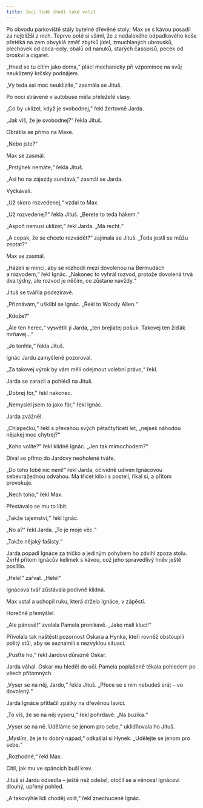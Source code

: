 ```yaml
---
title: Jací lidé chodí také volit
---
```


Po obvodu parkoviště stály bytelné dřevěné stoly; Max se s kávou posadil za nejbližší z nich. Teprve poté si všiml, že z nedalekého odpadkového koše přetéká na zem obvyklá změť zbytků jídel, zmuchlaných ubrousků, plechovek od coca-coly, obalů od nanuků, starých časopisů, pecek od broskví a cigaret.

  

„Hned se tu cítím jako doma,“ plácl mechanicky při vzpomínce na svůj neuklizený krčský podnájem.

„Vy teda asi moc neuklízíte,“ zasmála se Jituš.

Po noci strávené v autobuse měla přeleželé vlasy.

„Co by uklízel, když je svobodnej,“ řekl žertovně Jarda.

„Jak víš, že je svobodnej?“ řekla Jituš.

Obrátila se přímo na Maxe.

„Nebo jste?“

Max se zasmál.

„Prstýnek nemáte,“ řekla Jituš.

„Asi ho na zájezdy sundává,“ zasmál se Jarda.

Vyčkávali.

„Už skoro rozvedenej,“ vzdal to Max.

„Už rozvedenej?“ řekla Jituš. „Berete to teda hákem.“

„Aspoň nemusí uklízet,“ řekl Jarda. „Má recht.“

„A copak, že se chcete rozvádět?“ zajímala se Jituš. „Teda jestli se můžu zeptat?“

Max se zasmál.

„Házeli si mincí, aby se rozhodli mezi dovolenou na Bermudách a rozvodem,“ řekl Ignác. „Nakonec to vyhrál rozvod, protože dovolená trvá dva týdny, ale rozvod je něčím, co zůstane navždy.“

Jituš se tvářila podezíravě.

„Přiznávám,“ ušklíbl se Ignác. „Řekl to Woody Allen.“

„Kdože?“

„Ále ten herec,“ vysvětlil jí Jarda, „ten brejlatej pošuk. Takovej ten žiďák mrňavej…“

„Jo tenhle,“ řekla Jituš.

Ignác Jardu zamyšleně pozoroval.

„Za takovej výrok by vám měli odejmout volební právo,“ řekl.

Jarda se zarazil a pohlédl na Jituš.

„Dobrej fór,“ řekl nakonec.

„Nemyslel jsem to jako fór,“ řekl Ignác.

Jarda zvážněl.

„Chlapečku,“ řekl s převahou svých pětačtyřiceti let, „nejseš náhodou nějakej moc chytrej?“

„Koho volíte?“ řekl klidně Ignác. „Jen tak mimochodem?“

Díval se přímo do Jardovy neoholené tváře.

„Do toho tobě nic neni!“ řekl Jarda, očividně udiven Ignácovou sebevražednou odvahou. Má třicet kilo i s postelí, říkal si, a přitom provokuje.

„Nech toho,“ řekl Max.

Přestávalo se mu to líbit.

„Takže tajemství,“ řekl Ignác.

„No a?“ řekl Jarda. „To je moje věc.“

„Takže nějaký fašisty.“

Jarda popadl Ignáce za tričko a jediným pohybem ho zdvihl zpoza stolu. Zvrhl přitom Ignácův kelímek s kávou, což jeho spravedlivý hněv ještě posílilo.

„Hele!“ zařval. „Hele!“

Ignácova tvář zůstávala podivně klidná.

Max vstal a uchopil ruku, která držela Ignáce, v zápěstí.

Horečně přemýšlel.

„Ale pánové!“ zvolala Pamela pronikavě. „Jako malí kluci!“

Přivolala tak naštěstí pozornost Oskara a Hynka, kteří rovněž obstoupili politý stůl, aby se seznámili s nezvyklou situací.

„Pusťte ho,“ řekl Jardovi důrazně Oskar.

Jarda váhal. Oskar mu hleděl do očí. Pamela poplašeně těkala pohledem po všech přítomných.

„Vyser se na něj, Jardo,“ řekla Jituš. „Přece se s nim nebudeš srát – vo dovolený.“

Jarda Ignáce přitlačil zpátky na dřevěnou lavici.

„To víš, že se na něj vyseru,“ řekl pohrdavě. „Na buzíka.“

„Vyser se na ně. Uděláme se jenom pro sebe,“ uklidňovala ho Jituš.

„Myslím, že je to dobrý nápad,“ odkašlal si Hynek. „Udělejte se jenom pro sebe.“

„Rozhodně,“ řekl Max.

Cítil, jak mu ve spáncích buší krev.

Jituš si Jardu odvedla – ještě než odešel, otočil se a věnoval Ignácovi dlouhý, upřený pohled.

„A takovýhle lidi choděj volit,“ řekl znechuceně Ignác.
